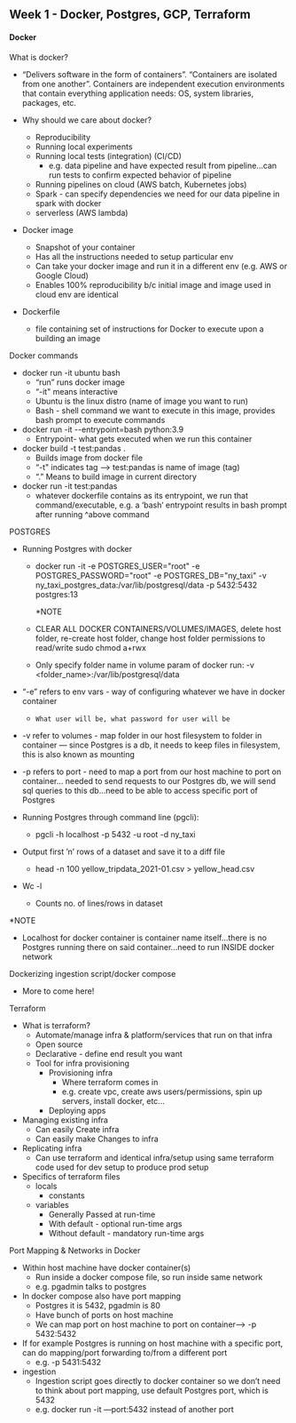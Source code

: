 ## Week 1 - Docker, Postgres, GCP, Terraform

<!-- * [Introduction to Docker](#de-zoomcamp---introduction-to-docker) -->

#### Docker

What is docker?
*  “Delivers software in the form of containers”. “Containers are isolated from one another”. Containers are independent execution environments that contain everything application needs: OS, system libraries, packages, etc.

* Why should we care about docker?
    * Reproducibility
    * Running local experiments
    * Running local tests (integration) (CI/CD)
        * e.g. data pipeline and have expected result from pipeline…can run tests to confirm expected behavior of pipeline
    * Running pipelines on cloud (AWS batch, Kubernetes jobs)
    * Spark - can specify dependencies we need for our data pipeline in spark with docker
    * serverless (AWS lambda)

* Docker image
    * Snapshot of your container
    * Has all the instructions needed to setup particular env
    * Can take your docker image and run it in a different env (e.g. AWS or Google Cloud)
    * Enables 100% reproducibility b/c initial image and image used in cloud env are identical

* Dockerfile
    * file containing set of instructions for Docker to execute upon a building an image

Docker commands
* docker run -it ubuntu bash
    * “run” runs docker image
    * “-it" means interactive
    * Ubuntu is the linux distro (name of image you want to run)
    * Bash - shell command we want to execute in this image, provides bash prompt to execute commands
* docker run -it --entrypoint=bash python:3.9
    * Entrypoint- what gets executed when we run this container
*  docker build -t test:pandas .
    * Builds image from docker file
    * “-t" indicates tag —> test:pandas is name of image (tag)
    * “.” Means to build image in current directory
*  docker run -it test:pandas
    * whatever dockerfile contains as its entrypoint, we run that command/executable, e.g. a ‘bash’ entrypoint results in bash prompt after running ^above command


<!-- * [Introduction to Postgres](#de-zoomcamp---introduction-to-postgres) -->
POSTGRES

*  Running Postgres with docker
    * docker run -it -e POSTGRES_USER="root" -e POSTGRES_PASSWORD="root" -e POSTGRES_DB="ny_taxi" -v ny_taxi_postgres_data:/var/lib/postgresql/data -p 5432:5432 postgres:13

        *NOTE
    *  CLEAR ALL DOCKER CONTAINERS/VOLUMES/IMAGES, delete host folder, re-create host folder, change host folder permissions to read/write sudo chmod a+rwx <folder name>
    * Only specify folder name in volume param of docker run:  -v <folder_name>:/var/lib/postgresql/data
*  “-e” refers to env vars - way of configuring whatever we have in docker container
    *     What user will be, what password for user will be
* -v refer to volumes  - map folder  in our host filesystem to folder in container — since Postgres is a db, it needs to keep files in filesystem, this is also known as mounting
* -p refers to port - need to map a port from our host machine to port on container...  needed to send requests to our Postgres db, we will send sql queries to this db…need to be able to access specific port of Postgres  

*  Running Postgres through command line (pgcli):
    * pgcli -h localhost -p 5432 -u root -d ny_taxi
* Output first ’n’ rows of a dataset and save it to a diff file
    * head -n 100 yellow_tripdata_2021-01.csv > yellow_head.csv
* Wc -l <filename>
    * Counts no. of lines/rows in dataset

*NOTE
*  Localhost for docker container is container name itself…there is no Postgres running there on said container…need to run INSIDE docker network


Dockerizing ingestion script/docker compose
   * More to come here!

Terraform
*  What is terraform?
    * Automate/manage infra & platform/services that run on that infra
    * Open source
    * Declarative - define end result you want
    * Tool for infra provisioning
        * Provisioning infra
            * Where terraform comes in 
            * e.g. create vpc, create aws users/permissions, spin up servers, install docker, etc...
        * Deploying apps
* Managing existing infra
    * Can easily Create infra
    * Can easily make Changes to infra
* Replicating infra
    * Can use terraform and identical infra/setup using same terraform code used for dev setup to produce prod setup
* Specifics of terraform files
    * locals
        * constants
    * variables
        * Generally Passed at run-time
        * With default - optional run-time args
        * Without default - mandatory run-time args

Port Mapping & Networks in Docker
*  Within host machine have docker container(s)
    * Run inside a docker compose file, so run inside same network
    * e.g. pgadmin talks to postgres
* In docker compose also have port mapping
    * Postgres it is 5432, pgadmin is 80
    * Have bunch of ports on host machine
    * We can map port on host machine to port on container—> -p 5432:5432
* If for example Postgres is running on host machine with a specific port, can do mapping/port forwarding to/from a different port
    * e.g. -p 5431:5432
* ingestion
    * Ingestion script goes directly to docker container so we don’t need to think about port mapping, use default Postgres port, which is 5432
    * e.g. docker run -it —port:5432 instead of another port

